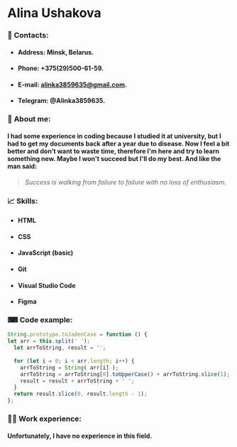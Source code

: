# Alina Ushakova

### 💬 **Contacts:**
- #### **Address:** Minsk, Belarus.
- #### **Phone:** +375(29)500-61-59.
- #### **E-mail:** alinka3859635@gmail.com.
- #### **Telegram:** @Alinka3859635.
### 👤 **About me:**
#### I had some experience in coding because I studied it at university, but I had to get my documents back after a year due to disease. Now I feel a bit better and don’t want to waste time, therefore I'm here and try to learn something new. Maybe I won't succeed but I'll do my best. And like the man said: 
> *Success is walking from failure to failure with no loss of enthusiasm.*
### 📈 **Skills:**
- #### HTML
- #### CSS
- #### JavaScript (basic)
- #### Git
- #### Visual Studio Code
- #### Figma
### ⌨ **Code example:**
```javascript
String.prototype.toJadenCase = function () {
let arr = this.split(' ');
  let arrToString, result = '';
  
  for (let i = 0; i < arr.length; i++) {
    arrToString = String( arr[i] );
    arrToString = arrToString[0].toUpperCase() + arrToString.slice(1);
    result = result + arrToString + ' ';
  }
  return result.slice(0, result.length - 1);
};
```
### 👩‍💼 **Work experience:** 
#### Unfortunately, I have no experience in this field.

